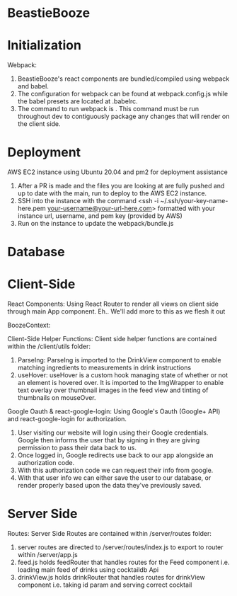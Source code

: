 # BeastieBooze

# Initialization

Webpack:
 1) BeastieBooze's react components are bundled/compiled using webpack and babel.
 2) The configuration for webpack can be found at webpack.config.js while the babel presets are located at .babelrc.
 3) The command to run webpack is <npm run build:dev>. This command must be run throughout dev to contiguously package
    any changes that will render on the client side.

# Deployment

AWS EC2 instance using Ubuntu 20.04 and pm2 for deployment assistance
1) After a PR is made and the files you are looking at are fully pushed and up to date with the main, run <npm run-script deploy> to deploy to the AWS EC2 instance.
2) SSH into the instance with the command <ssh -i ~/.ssh/your-key-name-here.pem your-username@your-url-here.com> formatted with your instance url, username, and pem key (provided by AWS)
3) Run <npm run build:prod> on the instance to update the webpack/bundle.js

# Database



# Client-Side

React Components:
Using React Router to render all views on client side through main App component.
Eh.. We'll add more to this as we flesh it out

BoozeContext:

Client-Side Helper Functions:
Client side helper functions are contained within the /client/utils folder:
 1) ParseIng: ParseIng is imported to the DrinkView component to enable matching ingredients to measurements in drink instructions
 2) useHover: useHover is a custom hook managing state of whether or not an element is hovered over. It is imported to the ImgWrapper
    to enable text overlay over thumbnail images in the feed view and tinting of thumbnails on mouseOver.

Google Oauth & react-google-login:
Using Google's Oauth (Google+ API) and react-google-login for authorization.
 1) User visiting our website will login using their Google credentials. Google then informs the user that by signing in they are giving permission to pass their data back to us.
 2) Once logged in, Google redirects use back to our app alongside an authorization code.
 3) With this authorization code we can request their info from google.
 4) With that user info we can either save the user to our database, or render properly based upon the data they've previously saved.

# Server Side

Routes:
Server Side Routes are contained within /server/routes folder:
 1) server routes are directed to /server/routes/index.js to export to router within /server/app.js
 2) feed.js holds feedRouter that handles routes for the Feed component i.e. loading main feed of drinks using cocktaildb Api
 3) drinkView.js holds drinkRouter that handles routes for drinkView component i.e. taking id param and serving correct cocktail

